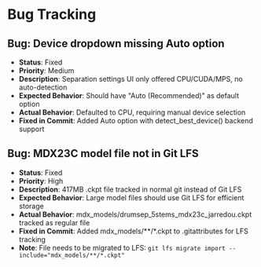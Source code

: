 # Bug Tracking

## Bug: Device dropdown missing Auto option
- **Status**: Fixed
- **Priority**: Medium
- **Description**: Separation settings UI only offered CPU/CUDA/MPS, no auto-detection
- **Expected Behavior**: Should have "Auto (Recommended)" as default option
- **Actual Behavior**: Defaulted to CPU, requiring manual device selection
- **Fixed in Commit**: Added Auto option with detect_best_device() backend support

## Bug: MDX23C model file not in Git LFS
- **Status**: Fixed
- **Priority**: High
- **Description**: 417MB .ckpt file tracked in normal git instead of Git LFS
- **Expected Behavior**: Large model files should use Git LFS for efficient storage
- **Actual Behavior**: mdx_models/drumsep_5stems_mdx23c_jarredou.ckpt tracked as regular file
- **Fixed in Commit**: Added mdx_models/**/*.ckpt to .gitattributes for LFS tracking
- **Note**: File needs to be migrated to LFS: `git lfs migrate import --include="mdx_models/**/*.ckpt"`


